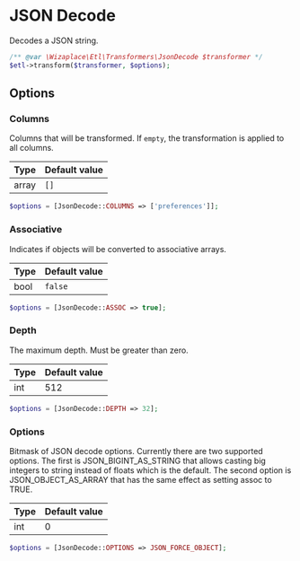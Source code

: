 # JSON Decode

Decodes a JSON string.

```php
/** @var \Wizaplace\Etl\Transformers\JsonDecode $transformer */
$etl->transform($transformer, $options);
```

## Options

### Columns

Columns that will be transformed. If `empty`, the transformation is applied to all columns.

| Type  | Default value |
| ----- | ------------- |
| array | `[]`          |

```php
$options = [JsonDecode::COLUMNS => ['preferences']];
```

### Associative

Indicates if objects will be converted to associative arrays.

| Type | Default value |
| ---- | ------------- |
| bool | `false`       |

```php
$options = [JsonDecode::ASSOC => true];
```

### Depth

The maximum depth. Must be greater than zero.

| Type | Default value |
| ---- | ------------- |
| int  | 512           |

```php
$options = [JsonDecode::DEPTH => 32];
```

### Options

Bitmask of JSON decode options. Currently there are two supported options. The first is JSON_BIGINT_AS_STRING that allows casting big integers to string instead of floats which is the default. The second option is JSON_OBJECT_AS_ARRAY that has the same effect as setting assoc to TRUE.

| Type | Default value |
| ---- | ------------- |
| int  | 0             |

```php
$options = [JsonDecode::OPTIONS => JSON_FORCE_OBJECT];
```
